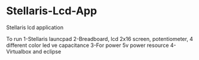 # Stellaris-Lcd-App
Stellaris lcd application

To run
1-Stellaris launcpad
2-Breadboard, lcd 2x16 screen, potentiometer, 4 different color led ve capacitance
3-For power 5v power resource
4-Virtualbox and eclipse
